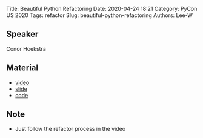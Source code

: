 Title: Beautiful Python Refactoring
Date: 2020-04-24 18:21
Category: PyCon US 2020
Tags: refactor
Slug: beautiful-python-refactoring
Authors: Lee-W

## Speaker
Conor Hoekstra

## Material
* [video](https://www.youtube.com/watch?v=W-lZttZhsUY&feature=youtu.be)
* [slide](https://github.com/codereport/Talks/blob/master/2020-04-PyCon/BeautifulPythonRefactoring/BeautifulPythonRefactoring.pdf)
* [code](https://github.com/codereport/Talks/tree/master/2020-04-PyCon/BeautifulPythonRefactoring)

## Note
* Just follow the refactor process in the video
